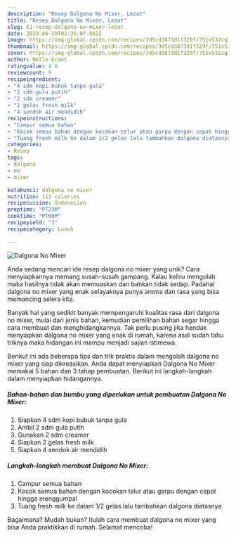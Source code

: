 ```yaml
---
description: "Resep Dalgona No Mixer, Lezat"
title: "Resep Dalgona No Mixer, Lezat"
slug: 61-resep-dalgona-no-mixer-lezat
date: 2020-06-29T01:35:07.962Z
image: https://img-global.cpcdn.com/recipes/3d5cd3873d1f329f/751x532cq70/dalgona-no-mixer-foto-resep-utama.jpg
thumbnail: https://img-global.cpcdn.com/recipes/3d5cd3873d1f329f/751x532cq70/dalgona-no-mixer-foto-resep-utama.jpg
cover: https://img-global.cpcdn.com/recipes/3d5cd3873d1f329f/751x532cq70/dalgona-no-mixer-foto-resep-utama.jpg
author: Nelle Grant
ratingvalue: 4.6
reviewcount: 9
recipeingredient:
- "4 sdm kopi bubuk tanpa gula"
- "2 sdm gula putih"
- "2 sdm creamer"
- "2 gelas fresh milk"
- "4 sendok air mendidih"
recipeinstructions:
- "Campur semua bahan"
- "Kocok semua bahan dengan kocokan telur atau garpu dengan cepat hingga menggumpal"
- "Tuang fresh milk ke dalam 1/2 gelas lalu tambahkan dalgona diatasnya"
categories:
- Resep
tags:
- dalgona
- no
- mixer

katakunci: dalgona no mixer 
nutrition: 113 calories
recipecuisine: Indonesian
preptime: "PT23M"
cooktime: "PT60M"
recipeyield: "1"
recipecategory: Lunch

---
```



![Dalgona No Mixer](https://img-global.cpcdn.com/recipes/3d5cd3873d1f329f/751x532cq70/dalgona-no-mixer-foto-resep-utama.jpg)

Anda sedang mencari ide resep dalgona no mixer yang unik? Cara menyiapkannya memang susah-susah gampang. Kalau keliru mengolah maka hasilnya tidak akan memuaskan dan bahkan tidak sedap. Padahal dalgona no mixer yang enak selayaknya punya aroma dan rasa yang bisa memancing selera kita.



Banyak hal yang sedikit banyak mempengaruhi kualitas rasa dari dalgona no mixer, mulai dari jenis bahan, kemudian pemilihan bahan segar hingga cara membuat dan menghidangkannya. Tak perlu pusing jika hendak menyiapkan dalgona no mixer yang enak di rumah, karena asal sudah tahu triknya maka hidangan ini mampu menjadi sajian istimewa.


Berikut ini ada beberapa tips dan trik praktis dalam mengolah dalgona no mixer yang siap dikreasikan. Anda dapat menyiapkan Dalgona No Mixer memakai 5 bahan dan 3 tahap pembuatan. Berikut ini langkah-langkah dalam menyiapkan hidangannya.

<!--inarticleads1-->

##### Bahan-bahan dan bumbu yang diperlukan untuk pembuatan Dalgona No Mixer:

1. Siapkan 4 sdm kopi bubuk tanpa gula
1. Ambil 2 sdm gula putih
1. Gunakan 2 sdm creamer
1. Siapkan 2 gelas fresh milk
1. Siapkan 4 sendok air mendidih




<!--inarticleads2-->

##### Langkah-langkah membuat Dalgona No Mixer:

1. Campur semua bahan
1. Kocok semua bahan dengan kocokan telur atau garpu dengan cepat hingga menggumpal
1. Tuang fresh milk ke dalam 1/2 gelas lalu tambahkan dalgona diatasnya




Bagaimana? Mudah bukan? Itulah cara membuat dalgona no mixer yang bisa Anda praktikkan di rumah. Selamat mencoba!
